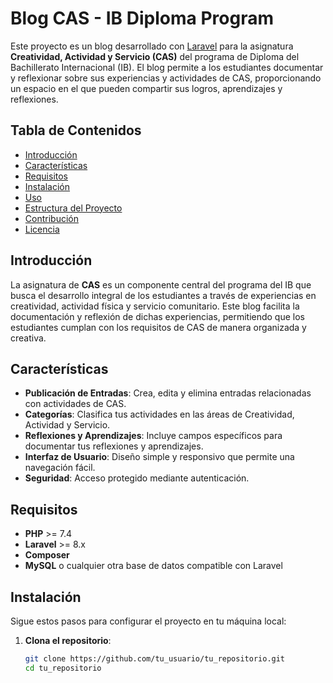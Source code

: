 # Blog CAS - IB Diploma Program

Este proyecto es un blog desarrollado con [Laravel](https://laravel.com/) para la asignatura **Creatividad, Actividad y Servicio (CAS)** del programa de Diploma del Bachillerato Internacional (IB). El blog permite a los estudiantes documentar y reflexionar sobre sus experiencias y actividades de CAS, proporcionando un espacio en el que pueden compartir sus logros, aprendizajes y reflexiones.

## Tabla de Contenidos

- [Introducción](#introducción)
- [Características](#características)
- [Requisitos](#requisitos)
- [Instalación](#instalación)
- [Uso](#uso)
- [Estructura del Proyecto](#estructura-del-proyecto)
- [Contribución](#contribución)
- [Licencia](#licencia)

## Introducción

La asignatura de **CAS** es un componente central del programa del IB que busca el desarrollo integral de los estudiantes a través de experiencias en creatividad, actividad física y servicio comunitario. Este blog facilita la documentación y reflexión de dichas experiencias, permitiendo que los estudiantes cumplan con los requisitos de CAS de manera organizada y creativa.

## Características

- **Publicación de Entradas**: Crea, edita y elimina entradas relacionadas con actividades de CAS.
- **Categorías**: Clasifica tus actividades en las áreas de Creatividad, Actividad y Servicio.
- **Reflexiones y Aprendizajes**: Incluye campos específicos para documentar tus reflexiones y aprendizajes.
- **Interfaz de Usuario**: Diseño simple y responsivo que permite una navegación fácil.
- **Seguridad**: Acceso protegido mediante autenticación.
  
## Requisitos

- **PHP** >= 7.4
- **Laravel** >= 8.x
- **Composer**
- **MySQL** o cualquier otra base de datos compatible con Laravel

## Instalación

Sigue estos pasos para configurar el proyecto en tu máquina local:

1. **Clona el repositorio**:

   ```bash
   git clone https://github.com/tu_usuario/tu_repositorio.git
   cd tu_repositorio
